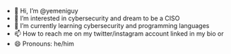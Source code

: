 - 👋 Hi, I’m @yemeniguy
- 👀 I’m interested in cybersecurity and dream to be a CISO
- 🌱 I’m currently learning cybersecurity and programming languages
- 📫 How to reach me on my twitter/instagram account linked in my bio or
- 😄 Pronouns: he/him

<!---
yemeniguy/yemeniguy is a ✨ special ✨ repository because its `README.md` (this file) appears on your GitHub profile.
You can click the Preview link to take a look at your changes.
--->
